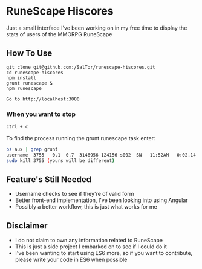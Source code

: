 # RuneScape Hiscores
Just a small interface I've been working on in my free time to display the stats of users of the MMORPG RuneScape



## How To Use
```git
git clone git@github.com:/SalTor/runescape-hiscores.git
cd runescape-hiscores
npm install
grunt runescape &
npm runescape

Go to http://localhost:3000
```

### When you want to stop
```bash
ctrl + c
```

To find the process running the grunt runescape task enter:

```bash
ps aux | grep grunt
username  3755   0.1  0.7  3146956 124156 s002  SN   11:52AM   0:02.14 grunt
sudo kill 3755 (yours will be different)
```

## Feature's Still Needed
- Username checks to see if they're of valid form
- Better front-end implementation, I've been looking into using Angular
- Possibly a better workflow, this is just what works for me


## Disclaimer
- I do not claim to own any information related to RuneScape
- This is just a side project I embarked on to see if I could do it
- I've been wanting to start using ES6 more, so if you want to contribute, please write your code in ES6 when possible